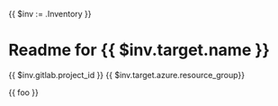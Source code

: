 {{ $inv := .Inventory }}

# Readme for {{ $inv.target.name }}

{{ $inv.gitlab.project_id }}
{{ $inv.target.azure.resource_group}}

{{ foo }}

